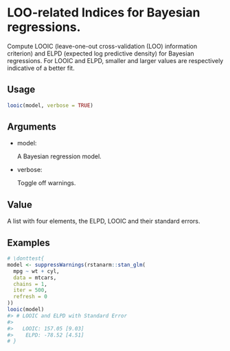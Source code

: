 # LOO-related Indices for Bayesian regressions.

Compute LOOIC (leave-one-out cross-validation (LOO) information
criterion) and ELPD (expected log predictive density) for Bayesian
regressions. For LOOIC and ELPD, smaller and larger values are
respectively indicative of a better fit.

## Usage

``` r
looic(model, verbose = TRUE)
```

## Arguments

- model:

  A Bayesian regression model.

- verbose:

  Toggle off warnings.

## Value

A list with four elements, the ELPD, LOOIC and their standard errors.

## Examples

``` r
# \donttest{
model <- suppressWarnings(rstanarm::stan_glm(
  mpg ~ wt + cyl,
  data = mtcars,
  chains = 1,
  iter = 500,
  refresh = 0
))
looic(model)
#> # LOOIC and ELPD with Standard Error
#> 
#>   LOOIC: 157.05 [9.03]
#>    ELPD: -78.52 [4.51]
# }
```
